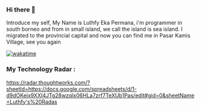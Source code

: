 ### Hi there 👋
Introduce my self, My Name is Luthfy Eka Permana, i'm programmer in south borneo and from in small island, we call the island is sea island. I migrated to the provincial capital and now you can find me in Pasar Kamis Village, see you again


[![wakatime](https://wakatime.com/badge/user/2050f67d-fa7d-4f77-89d1-f8e9f3752ae6.svg)](https://wakatime.com/@2050f67d-fa7d-4f77-89d1-f8e9f3752ae6)

### My Technology Radar :
https://radar.thoughtworks.com/?sheetId=https://docs.google.com/spreadsheets/d/1-d9dOKeix9XXI4JTg28wzqlx06HLa7zrf7TeXUb1Pas/edit#gid=0&sheetName=Luthfy's%20Radas
